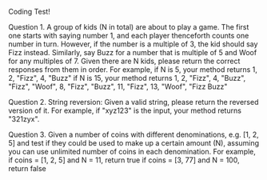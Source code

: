 Coding Test! 

Question 1.
A group of kids (N in total) are about to play a game. The first one starts with saying number 1, and each player thenceforth counts one number in turn. However, if the number is a multiple of 3, the kid should say Fizz instead. Similarly, say Buzz for a number that is multiple of 5 and Woof for any multiples of 7. Given there are N kids, please return the correct responses from them in order.
For example,
if N is 5, your method returns 1, 2, "Fizz", 4, "Buzz"
if N is 15, your method returns 1, 2, "Fizz", 4, "Buzz", "Fizz", "Woof", 8, "Fizz", "Buzz", 11, "Fizz", 13, "Woof", "Fizz Buzz"

Question 2.
String reversion:
Given a valid string, please return the reversed version of it. For example, if "xyz123" is the input, your method returns "321zyx".

Question 3.
Given a number of coins with different denominations, e.g. [1, 2, 5] and test if they could be used to make up a certain amount (N), assuming you can use unlimited number of coins in each denomination.
For example,
if coins = [1, 2, 5] and N = 11, return true
if coins = [3, 77] and N = 100, return false
